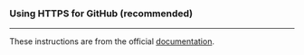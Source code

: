 ### Using HTTPS for GitHub (recommended)
---

These instructions are from the official [documentation](https://help.github.com/en/github/using-git/which-remote-url-should-i-use#cloning-with-https-urls-recommended).
